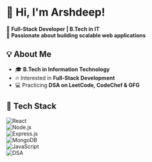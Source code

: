 # 👋 Hi, I'm Arshdeep!  

🚀 **Full-Stack Developer | B.Tech in IT**  
🎯 **Passionate about building scalable web applications**  

## 💡 About Me  

- 🎓 **B.Tech in Information Technology**  
- 🔥 Interested in **Full-Stack Development**  
- 💻 Practicing **DSA on LeetCode, CodeChef & GFG**  


## 🚀 Tech Stack  

![React](https://img.shields.io/badge/Frontend-React.js-blue?style=for-the-badge&logo=react)  
![Node.js](https://img.shields.io/badge/Backend-Node.js-green?style=for-the-badge&logo=node.js)  
![Express.js](https://img.shields.io/badge/API-Express.js-lightgrey?style=for-the-badge&logo=express)  
![MongoDB](https://img.shields.io/badge/Database-MongoDB-darkgreen?style=for-the-badge&logo=mongodb)  
![JavaScript](https://img.shields.io/badge/Language-JavaScript-yellow?style=for-the-badge&logo=javascript)  
![DSA](https://img.shields.io/badge/DSA-LeetCode-orange?style=for-the-badge&logo=leetcode)  

